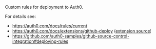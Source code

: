 
Custom rules for deployment to Auth0.

For details see:
- https://auth0.com/docs/rules/current
- https://auth0.com/docs/extensions/github-deploy ([extension source](https://github.com/auth0-extensions/auth0-github-deploy))
- https://github.com/auth0-samples/github-source-control-integration#deploying-rules
